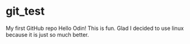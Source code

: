 # git_test
My first GitHub repo
Hello Odin!
This is fun. Glad I decided to use linux because it is just so much better.
